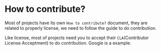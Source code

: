 # How to contribute?
Most of projects have its own `How to contribute?` document, they are related to properly license, we need to follow the guide to do contribution.

Like license, most of projects need you to accept their `CLA`(Contributor License Acceptment) to do contribution. Google is a example.